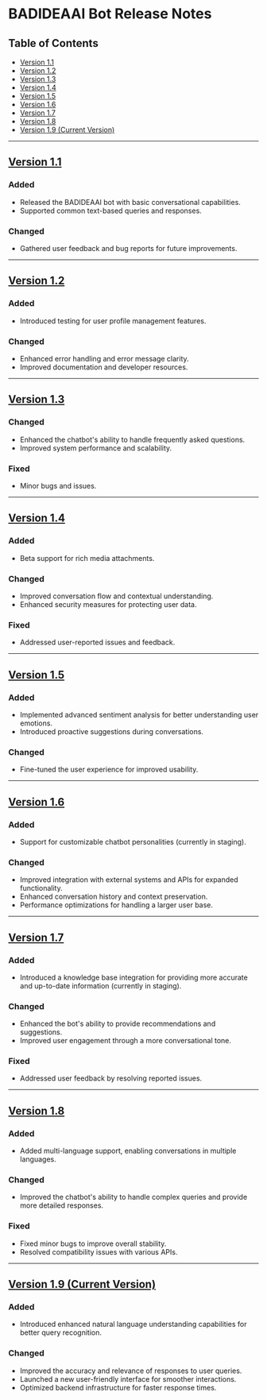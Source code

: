 # BADIDEAAI Bot Release Notes

## Table of Contents
- [Version 1.1](#version-11)
- [Version 1.2](#version-12)
- [Version 1.3](#version-13)
- [Version 1.4](#version-14)
- [Version 1.5](#version-15)
- [Version 1.6](#version-16)
- [Version 1.7](#version-17)
- [Version 1.8](#version-18)
- [Version 1.9 (Current Version)](#version-19)

---

## [Version 1.1](#version-11)
### Added
- Released the BADIDEAAI bot with basic conversational capabilities.
- Supported common text-based queries and responses.

### Changed
- Gathered user feedback and bug reports for future improvements.

---

## [Version 1.2](#version-12)
### Added
- Introduced testing for user profile management features.

### Changed
- Enhanced error handling and error message clarity.
- Improved documentation and developer resources.

---

## [Version 1.3](#version-13)
### Changed
- Enhanced the chatbot's ability to handle frequently asked questions.
- Improved system performance and scalability.

### Fixed
- Minor bugs and issues.

---

## [Version 1.4](#version-14)
### Added
- Beta support for rich media attachments.

### Changed
- Improved conversation flow and contextual understanding.
- Enhanced security measures for protecting user data.

### Fixed
- Addressed user-reported issues and feedback.

---

## [Version 1.5](#version-15)
### Added
- Implemented advanced sentiment analysis for better understanding user emotions.
- Introduced proactive suggestions during conversations.

### Changed
- Fine-tuned the user experience for improved usability.

---

## [Version 1.6](#version-16)
### Added
- Support for customizable chatbot personalities (currently in staging).

### Changed
- Improved integration with external systems and APIs for expanded functionality.
- Enhanced conversation history and context preservation.
- Performance optimizations for handling a larger user base.

---

## [Version 1.7](#version-17)
### Added
- Introduced a knowledge base integration for providing more accurate and up-to-date information (currently in staging).

### Changed
- Enhanced the bot's ability to provide recommendations and suggestions.
- Improved user engagement through a more conversational tone.

### Fixed
- Addressed user feedback by resolving reported issues.

---

## [Version 1.8](#version-18)
### Added
- Added multi-language support, enabling conversations in multiple languages.

### Changed
- Improved the chatbot's ability to handle complex queries and provide more detailed responses.

### Fixed
- Fixed minor bugs to improve overall stability.
- Resolved compatibility issues with various APIs.

---

## [Version 1.9 (Current Version)](#version-19)
### Added
- Introduced enhanced natural language understanding capabilities for better query recognition.

### Changed
- Improved the accuracy and relevance of responses to user queries.
- Launched a new user-friendly interface for smoother interactions.
- Optimized backend infrastructure for faster response times.
